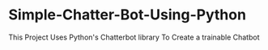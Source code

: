 # Simple-Chatter-Bot-Using-Python
This Project Uses Python's Chatterbot library To Create a trainable Chatbot
